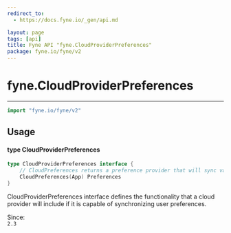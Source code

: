```yaml
---
redirect_to:
  - https://docs.fyne.io/_gen/api.md

layout: page
tags: [api]
title: Fyne API "fyne.CloudProviderPreferences"
package: fyne.io/fyne/v2
---
```

# fyne.CloudProviderPreferences
---
```go
import "fyne.io/fyne/v2"
```

## Usage

#### type CloudProviderPreferences

```go
type CloudProviderPreferences interface {
	// CloudPreferences returns a preference provider that will sync values to the cloud this provider uses.
	CloudPreferences(App) Preferences
}
```

CloudProviderPreferences interface defines the functionality that a cloud provider will include if it is capable of synchronizing user preferences.


<div class="since">Since: <code>
2.3</code></div>
